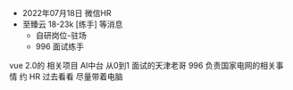 - 2022年07月18日   微信HR  
- 至臻云  18-23k [练手] 等消息 
	- 自研岗位-驻场
	- 996 面试练手

vue 2.0的 相关项目  AI中台 从0到1
面试的天津老哥   996 负责国家电网的相关事情
约 HR 过去看看 尽量带着电脑

